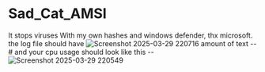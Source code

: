 # Sad_Cat_AMSI
It stops viruses With my own hashes and windows defender, thx microsoft.
the log file should have 
![Screenshot 2025-03-29 220716](https://github.com/user-attachments/assets/867be7ae-0b9a-460b-9262-8c5cb879890f) amount of text
-- # and your cpu usage should look like this --
![Screenshot 2025-03-29 220549](https://github.com/user-attachments/assets/eb4cf9dd-200c-4045-a903-6e39d93b90f7)
